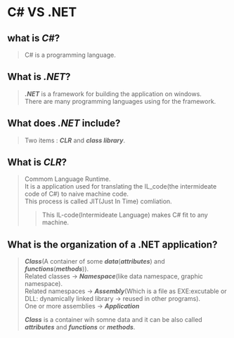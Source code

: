 # C# VS .NET

## what is ***C#***?
  > C# is a programming language.      

## What is ***.NET***?
  > ***.NET*** is a framework for building the application on windows.              
  > There are many programming languages using for the framework.  

## What does ***.NET*** include?    
  > Two items : ***CLR*** and ***class library***.

## What is ***CLR***?
 > Commom Language Runtime.      
 > It is a application used for translating the IL_code(the intermideate code of C#) to naive machine code.  
 > This process is called JIT(Just In Time) comliation.  
  >> This IL-code(Intermideate Language) makes C# fit to any machine.    
 
## What is the organization of a .NET application?
 > ***Class***(A container of some ***data***(***attributes***) and ***functions***(***methods***)).  
 > Related classes -> ***Namespace***(like data namespace, graphic namespace).  
 > Related namespaces -> ***Assembly***(Which is a file as EXE:excutable or DLL: dynamically linked library -> reused in other programs).  
 > One or more assemblies -> ***Application***     
 > 
 > ***Class*** is a container wih somne data and it can be also called ***attributes*** and ***functions*** or ***methods***.        






